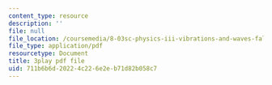 ```yaml
---
content_type: resource
description: ''
file: null
file_location: /coursemedia/8-03sc-physics-iii-vibrations-and-waves-fall-2016/711b6b6d20224c226e2eb71d82b058c7_1JeBWHzrRD4.pdf
file_type: application/pdf
resourcetype: Document
title: 3play pdf file
uid: 711b6b6d-2022-4c22-6e2e-b71d82b058c7
---
```

